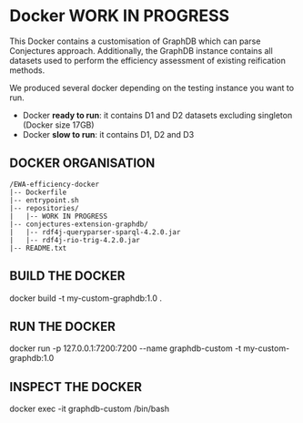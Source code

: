 # Docker WORK IN PROGRESS
This Docker contains a customisation of GraphDB which can parse Conjectures approach. Additionally, the GraphDB instance contains all datasets used to perform the efficiency assessment of existing reification methods.   

We produced several docker depending on the testing instance you want to run.
- Docker **ready to run**: it contains D1 and D2 datasets excluding singleton 
(Docker size 17GB)
- Docker **slow to run**: it contains D1, D2 and D3


## DOCKER ORGANISATION

```
/EWA-efficiency-docker
|-- Dockerfile
|-- entrypoint.sh
|-- repositories/
|   |-- WORK IN PROGRESS
|-- conjectures-extension-graphdb/
|   |-- rdf4j-queryparser-sparql-4.2.0.jar
|   |-- rdf4j-rio-trig-4.2.0.jar
|-- README.txt
```

## BUILD THE DOCKER
docker build -t my-custom-graphdb:1.0 .

## RUN THE DOCKER 
docker run -p 127.0.0.1:7200:7200 --name graphdb-custom -t my-custom-graphdb:1.0

## INSPECT THE DOCKER
docker exec -it graphdb-custom /bin/bash
